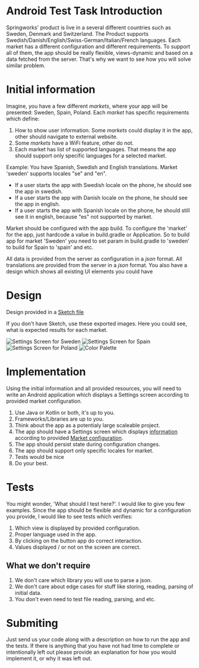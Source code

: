 # Android Test Task Introduction

Springworks' product is live in a several different countries such as Sweden, Denmark and Switzerland.
The Product supports Swedish/Danish/English/Swiss-German/Italian/French languages. Each market has a different configuration and different requirements. To support all of them, the app should be really flexible, views-dynamic and based on a data fetched from the server. That's why we want to see how you will solve similar problem.

# Initial information
Imagine, you have a few different *markets*, where your app will be presented: Sweden, Spain, Poland. Each *market* has specific requirements which define:
1. How to show user information. Some *markets* could display it in the app, other should navigate to external website.
2. Some *markets* have a WiFi feature, other do not.
3. Each market has list of supported languages.
That means the app should support only specific languages for a selected market.

Example: You have Spanish, Swedish and English translations. Market 'sweden' supports locales "se" and "en".
* If a user starts the app with Swedish locale on the phone, he should see the app in swedish.
* If a user starts the app with Danish locale on the phone, he should see the app in english.
* If a user starts the app with Spanish locale on the phone, he should still see it in english, because "es" not supported by market.

Market should be configured with the app build.
To configure the 'market' for the app, just hardcode a value in build.gradle or Application. So to build app for market 'Sweden' you need to set param in build.gradle to 'sweden' to build for Spain to 'spain' and etc.

All data is provided from the server as configuration in a *json* format.
All translations are provided from the server in a *json* format.
You also have a design which shows all existing UI elements you could have  

# Design
Design provided in a [Sketch file](/settings-screen.sketch)

If you don't have Sketch, use these exported images.
Here you could see, what is expected results for each market.

![Settings Screen for Sweden](/settings_screen_sweden.png)
![Settings Screen for Spain](/settings_screen_spain.png)
![Settings Screen for Poland](/settings_screen_poland.png)
![Color Palette](/theme.png)

# Implementation

Using the initial information and all provided resources, you will need to write an Android application which displays a Settings screen according to provided market configuration.

1. Use Java or Kotlin or both, it's up to you.
2. Frameworks/Libraries are up to you.
3. Think about the app as a potentialy large scaleable project.
4. The app should have a Settings screen which displays [information](/user_data) according to provided [Market configuration](/config).
5. The app should persist state during configuration changes.
6. The app should support only specific locales for market.
7. Tests would be nice
8. Do your best.

# Tests

You might wonder, 'What should I test here?'. I would like to give you few examples.
Since the app should be flexible and dynamic for a configuration you provide, I would like to see tests which verifies:
1. Which view is displayed by provided configuration.
2. Proper language used in the app.
3. By clicking on the button app do correct interaction.
4. Values displayed / or not on the screen are correct.

## What we don't require
1. We don't care which library you will use to parse a json.
2. We don't care about edge cases for stuff like storing, reading, parsing of initial data.
3. You don't even need to test file reading, parsing, and etc.

# Submiting
Just send us your code along with a description on how to run the app and the tests. If there is anything that you have not had time to complete or intentionally left out please provide an explanation for how you would implement it, or why it was left out.
